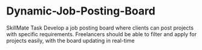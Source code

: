 # Dynamic-Job-Posting-Board
SkillMate Task Develop a job posting board where clients can post projects with specific requirements. Freelancers should be able to filter and apply for projects easily, with the board updating in real-time
